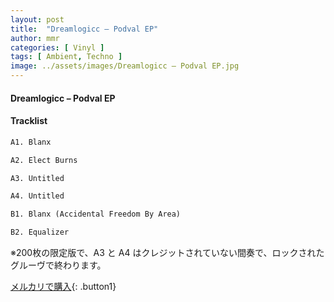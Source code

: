 ```yaml
---
layout: post
title:  "Dreamlogicc – Podval EP"
author: mmr
categories: [ Vinyl ]
tags: [ Ambient, Techno ]
image: ../assets/images/Dreamlogicc – Podval EP.jpg
---
```


#### Dreamlogicc – Podval EP

#### Tracklist
```md
A1. Blanx

A2. Elect Burns

A3. Untitled

A4. Untitled

B1. Blanx (Accidental Freedom By Area)

B2. Equalizer
```

※200枚の限定版で、A3 と A4 はクレジットされていない間奏で、ロックされたグルーヴで終わります。


[メルカリで購入](https://jp.mercari.com/item/m64740020390){: .button1}

